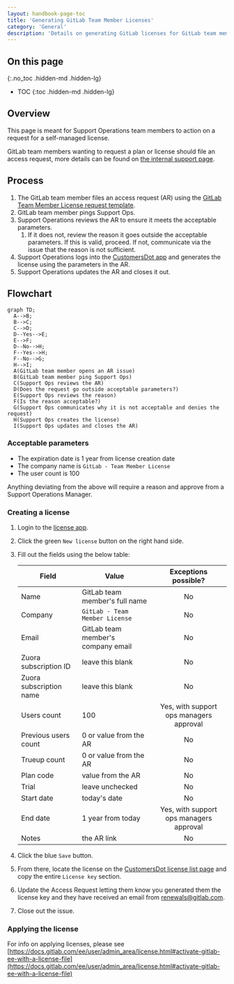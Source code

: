 ```yaml
---
layout: handbook-page-toc
title: 'Generating GitLab Team Member Licenses'
category: 'General'
description: 'Details on generating GitLab licenses for GitLab team members'
---
```


## On this page
{:.no_toc .hidden-md .hidden-lg}

- TOC
{:toc .hidden-md .hidden-lg}

## Overview

This page is meant for Support Operations team members to action on a request for a self-managed license.

GitLab team members wanting to request a plan or license should file an access request, more details can be found on [the internal support page](../../internal-support/#gitLab-plan-or-license-for-team-members).

## Process

1. The GitLab team member files an access request (AR) using the
   [GitLab Team Member License request template](https://gitlab.com/gitlab-com/team-member-epics/access-requests/-/issues/new?issuable_template=GitLab_Team_Member_License_request).
1. GitLab team member pings Support Ops.
1. Support Operations reviews the AR to ensure it meets the acceptable
   parameters.
   1. If it does not, review the reason it goes outside the acceptable
      parameters. If this is valid, proceed. If not, communicate via the issue
      that the reason is not sufficient.
1. Support Operations logs into the
   [CustomersDot app](https://customers.gitlab.com/admin/license/new) and
   generates the license using the parameters in the AR.
1. Support Operations updates the AR and closes it out.

## Flowchart

```mermaid
graph TD;
  A-->B;
  B-->C;
  C-->D;
  D--Yes-->E;
  E-->F;
  D--No-->H;
  F--Yes-->H;
  F--No-->G;
  H-->I;
  A(GitLab team member opens an AR issue)
  B(GitLab team member ping Support Ops)
  C(Support Ops reviews the AR)
  D(Does the request go outside acceptable parameters?)
  E(Support Ops reviews the reason)
  F(Is the reason acceptable?)
  G(Support Ops communicates why it is not acceptable and denies the request)
  H(Support Ops creates the license)
  I(Support Ops updates and closes the AR)
```

### Acceptable parameters

* The expiration date is 1 year from license creation date
* The company name is `GitLab - Team Member License`
* The user count is 100

Anything deviating from the above will require a reason and approve from a
Support Operations Manager.

### Creating a license

1. Login to the [license app](https://customers.gitlab.com/admin/).
1. Click the green `New license` button on the right hand side.
1. Fill out the fields using the below table:

   | Field | Value | Exceptions possible? |
   |---|---|:-:|
   | Name | GitLab team member's full name | No |
   | Company | `GitLab - Team Member License` | No |
   | Email | GitLab team member's company email | No |
   | Zuora subscription ID | leave this blank | No |
   | Zuora subscription name | leave this blank | No |
   | Users count | 100 | Yes, with support ops managers approval |
   | Previous users count | 0 or value from the AR | No |
   | Trueup count | 0 or value from the AR | No |
   | Plan code | value from the AR | No |
   | Trial | leave unchecked | No |
   | Start date | today's date | No |
   | End date | 1 year from today | Yes, with support ops managers approval |
   | Notes | the AR link | No |

1. Click the blue `Save` button. 
1. From there, locate the license on the
   [CustomersDot license list page](https://customers.gitlab.com/admin/license)
   and copy the entire `License key` section.
1. Update the Access Request letting them know you generated them the license
   key and they have received an email from renewals@gitlab.com.
1. Close out the issue.


### Applying the license

For info on applying licenses, please see
[https://docs.gitlab.com/ee/user/admin_area/license.html#activate-gitlab-ee-with-a-license-file](https://docs.gitlab.com/ee/user/admin_area/license.html#activate-gitlab-ee-with-a-license-file)
